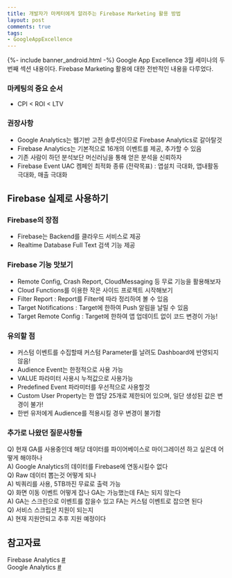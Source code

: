 ```yaml
---
title: 개발자가 마케터에게 알려주는 Firebase Marketing 활용 방법
layout: post
comments: true
tags:
- GoogleAppExcellence
---
```

{%- include banner_android.html -%}
Google App Excellence 3월 세미나의 두번째 섹션 내용이다. Firebase Marketing 활용에 대한 전반적인 내용을 다루었다.

### 마케팅의 중요 순서
- CPI < ROI < LTV

### 권장사항
- Google Analytics는 웹기반 고전 솔루션이므로 Firebase Analytics로 갈아탈것
- Firebase Analytics는 기본적으로 16개의 이벤트를 제공, 추가할 수 있음
- 기존 사람이 하던 분석보단 머신러닝을 통해 얻은 분석을 신뢰하자
- Firebase Event UAC 켐페인 최적화 종류 (전략목표) : 앱설치 극대화, 앱내활동 극대화, 매출 극대화

## Firebase 실제로 사용하기
### Firebase의 장점
- Firebase는 Backend를 클라우드 서비스로 제공
- Realtime Database Full Text 검색 기능 제공

### Firebase 기능 맛보기
- Remote Config, Crash Report, CloudMessaging 등 무료 기능을 활용해보자
- Cloud Functions를 이용한 작은 사이드 프로젝트 시작해보기
- Filter Report : Report를 Filter에 따라 정리하여 볼 수 있음
- Target Notifications : Target에 한하여 Push 알림을 날릴 수 있음
- Target Remote Config : Target에 한하여 앱 업데이트 없이 코드 변경이 가능!

### 유의할 점
- 커스텀 이벤트를 수집할때 커스텀 Parameter를 날려도 Dashboard에 반영되지 않음!
- Audience Event는 한정적으로 사용 가능
- VALUE 파라미터 사용시 누적값으로 사용가능
- Predefined Event 파라미터를 우선적으로 사용할것
- Custom User Property는 한 앱당 25개로 제한되어 있으며, 일단 생성된 값은 변경이 불가!
- 한번 유저에게 Audience를 적용시킬 경우 변경이 불가함

### 추가로 나왔던 질문사항들
Q) 현재 GA를 사용중인데 해당 데이터를 파이어베이스로 마이그레이션 하고 싶은데 어떻게 해야하나<br>
A) Google Analytics의 데이터를 Firebase에 연동시킬수 없다<br>
Q) Raw 데이터 뽑는것 어떻게 되나<br>
A) 빅쿼리를 사용, 5TB까진 무료로 출력 가능<br>
Q) 화면 이동 이벤트 어떻게 잡나 GA는 가능했는데 FA는 되지 않는다<br>
A) GA는 스크린으로 이벤트를 잡을수 있고 FA는 커스텀 이벤트로 잡으면 된다<br>
Q) 서비스 스크립션 지원이 되는지<br>
A) 현재 지원안되고 추후 지원 예정이다<br>

## 참고자료
Firebase Analytics [#](https://firebase.google.com/docs/analytics/?hl=ko)<br>
Google Analytics [#](https://www.google.com/analytics/)<br>
